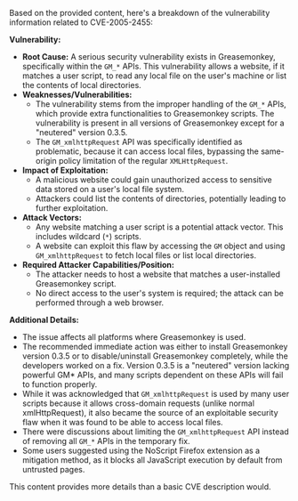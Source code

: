 Based on the provided content, here's a breakdown of the vulnerability information related to CVE-2005-2455:

**Vulnerability:**

*   **Root Cause:** A serious security vulnerability exists in Greasemonkey, specifically within the `GM_*` APIs. This vulnerability allows a website, if it matches a user script, to read any local file on the user's machine or list the contents of local directories.
*   **Weaknesses/Vulnerabilities:**
    *   The vulnerability stems from the improper handling of the `GM_*` APIs, which provide extra functionalities to Greasemonkey scripts. The vulnerability is present in all versions of Greasemonkey except for a "neutered" version 0.3.5.
    *   The `GM_xmlhttpRequest` API was specifically identified as problematic, because it can access local files, bypassing the same-origin policy limitation of the regular `XMLHttpRequest`.
*  **Impact of Exploitation:**
    *   A malicious website could gain unauthorized access to sensitive data stored on a user's local file system.
    *   Attackers could list the contents of directories, potentially leading to further exploitation.
*   **Attack Vectors:**
    *   Any website matching a user script is a potential attack vector. This includes wildcard (`*`) scripts.
    *  A website can exploit this flaw by accessing the `GM` object and using `GM_xmlhttpRequest` to fetch local files or list local directories.
*   **Required Attacker Capabilities/Position:**
    *   The attacker needs to host a website that matches a user-installed Greasemonkey script.
    *   No direct access to the user's system is required; the attack can be performed through a web browser.

**Additional Details:**

*   The issue affects all platforms where Greasemonkey is used.
*   The recommended immediate action was either to install Greasemonkey version 0.3.5 or to disable/uninstall Greasemonkey completely, while the developers worked on a fix. Version 0.3.5 is a "neutered" version lacking powerful GM\* APIs, and many scripts dependent on these APIs will fail to function properly.
*  While it was acknowledged that  `GM_xmlhttpRequest` is used by many user scripts because it allows cross-domain requests (unlike normal xmlHttpRequest), it also became the source of an exploitable security flaw when it was found to be able to access local files.
*  There were discussions about limiting the `GM_xmlhttpRequest` API instead of removing all `GM_*` APIs in the temporary fix.
*   Some users suggested using the NoScript Firefox extension as a mitigation method, as it blocks all JavaScript execution by default from untrusted pages.

This content provides more details than a basic CVE description would.
